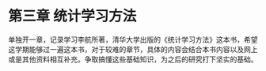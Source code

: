 # 第三章 统计学习方法

单独开一章，记录学习李航所著，清华大学出版的《统计学习方法》这本书，希望这学期能够过一遍这本书，对于较难的章节，具体的内容会结合本书内容以及网上或是其他资料相互补充。争取搞懂这些基础知识，为之后的研究打下坚实的基础。